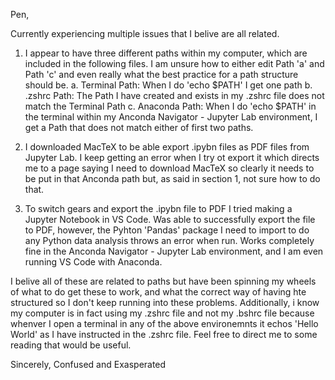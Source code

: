 Pen,

Currently experiencing multiple issues that I belive are all related.

1) I appear to have three different paths within my computer, which are included in the following files. I am unsure how to either edit Path 'a' and Path 'c' and even
really what the best practice for a path structure should be.
    a. Terminal Path: When I do 'echo $PATH' I get one path
    b. .zshrc Path: The Path I have created and exists in my .zshrc file does not match the Terminal Path
    c. Anaconda Path: When I do 'echo $PATH' in the terminal within my Anconda Navigator - Jupyter Lab environment, I get a Path that does not match either of first two paths. 
    
2) I downloaded MacTeX to be able export .ipybn files as PDF files from Jupyter Lab. I keep getting an error when I try ot export it which directs me to a page saying I need 
  to download MacTeX so clearly it needs to be put in that Anconda path but, as said in section 1, not sure how to do that.
  
3) To switch gears and export the .ipybn file to PDF I tried making a Jupyter Notebook in VS Code. Was able to successfully export the file to PDF, however, the Pyhton 'Pandas'
   package I need to import to do any Python data analysis throws an error when run. Works completely fine in the Anconda Navigator - Jupyter Lab environment, and I am even running
   VS Code with Anaconda.
   
I belive all of these are related to paths but have been spinning my wheels of what to do get these to work, and what the correct way of having hte structured so I don't keep 
running into these problems. Additionally, i know my computer is in fact using my .zshrc file and not my .bshrc file because whenver I open a terminal in any of the above 
environemnts it echos 'Hello World' as I have instructed in the .zshrc file. Feel free to direct me to some reading that would be useful.

Sincerely,
Confused and Exasperated 
    

